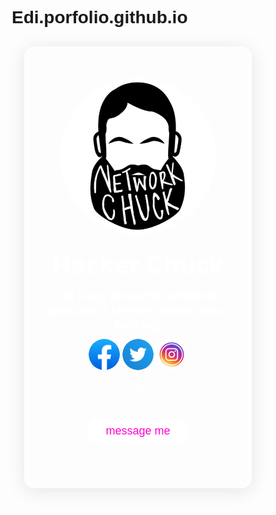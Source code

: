 # Edi.porfolio.github.io

<!DOCTYPE html>
<html lang="en">
<head>
    <meta charset="UTF-8">
    <meta name="viewport" content="width=device-width, initial-scale=1.0">
    <title>My Portfolio Web </title>
 <style>
* {
 margin: 0%;  
padding: 0%;
box-sizing: border-box;
font-family: 'Poppins', sans-serif;
}




body {
background-image: url(back.webp) ;
background-repeat: no-repeat;
background-position: center;
background-attachment: fixed;
background-size: cover;
}
h2 {
 font-weight: bolder;
 font-size: 40px;
 margin-top: 20px;
 font-family: 'Segoe UI', Tahoma, Geneva, Verdana, sans-serif;
 text-align: center;
 justify-content: center;

}
p{
 font-weight: bolder;
 font-size: 18px;
 margin: 10px auto;
 max-width: 300px;
 font-family: 'Segoe UI', Tahoma, Geneva, Verdana, sans-serif;
 text-align: center;
 justify-content: center;

}
img {
    display: block;
    margin-left: auto;
    margin-right: auto;
    border-radius: 50%;  
    width: 250px;
     height: 250px; ;
}
.card{
    margin-left: auto;
    margin-right: auto;
    margin-top: 30px;
    margin-bottom: auto;
    width: 90%;
    max-width: 440px;
    color: #fff;
    text-align: center;
    padding: 50px 35px;
    border: 1px solid rgba(255,255,255,0.3);
    background: rgba(255,255,255,0.2);
    border-radius: 16px;
    box-shadow: 0 4px 30px rgba(0,0,0,0.1);
    backdrop-filter: blur(5px);
}
.card .links img{
          width: 50px ;
           height: 50px;
          border-radius: 50%;
          margin: 10px 5ps;
         display: inline-block;
         transition: background 0.5s;
        }
.card .links img:hover {
background: #ff01cf;

}
.btn{
 text-decoration: none;
 display: inline-block;
 font-size: 18px;
 font-weight: 500;
 background: #fff;
 color: #ff01cf;
 padding: 10px 30px ;
border-radius: 30px;
margin: 30px 0 10px;
font-family: 'Lucida Sans', 'Lucida Sans Regular', 'Lucida Grande', 'Lucida Sans Unicode', Geneva, Verdana, sans-serif;
}
    </style>

</head>
<body>
<div class="container">
<div class="card" data-tilt>
<img src="profile.jpeg">
    <h2>Hacker Chuck</h2>
    <p >He is my favourite technical youtuber. I lave his videos about hacking.</p>
       <div class="links">
      <a href="https://facebook.com"><img src="facebook.jpeg"></a>
      <a href="https://twitter.com"><img src="twitter.webp"></a>
      <a href="https://instagram.com"><img src="insta.webp"></a>
       
    </div>
 <a href="#" class="btn">message me </a>
</div>
</div>

<script src="vanilla-tilt.js"></script>
</body>
</html>
